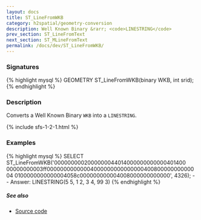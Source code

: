 ```yaml
---
layout: docs
title: ST_LineFromWKB
category: h2spatial/geometry-conversion
description: Well Known Binary &rarr; <code>LINESTRING</code>
prev_section: ST_LineFromText
next_section: ST_MLineFromText
permalink: /docs/dev/ST_LineFromWKB/
---
```


### Signatures

{% highlight mysql %}
GEOMETRY ST_LineFromWKB(binary WKB, int srid);
{% endhighlight %}

### Description

Converts a Well Known Binary `WKB` into a `LINESTRING`.

{% include sfs-1-2-1.html %}

### Examples

{% highlight mysql %}
SELECT ST_LineFromWKB('0000000002000000044014000000000000401400
    00000000003ff0000000000000400000000000000040080000000000004
    0100000000000004058c000000000004008000000000000', 4326);
-- Answer: LINESTRING(5 5, 1 2, 3 4, 99 3)
{% endhighlight %}

##### See also

* <a href="https://github.com/irstv/H2GIS/blob/master/h2spatial/src/main/java/org/h2gis/h2spatial/internal/function/spatial/convert/ST_LineFromWKB.java" target="_blank">Source code</a>
